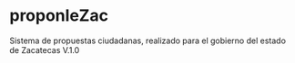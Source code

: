 # proponleZac
Sistema de propuestas ciudadanas, realizado para el gobierno del estado de Zacatecas
V.1.0
